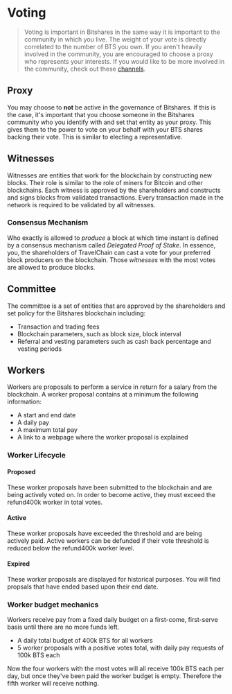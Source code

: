 # Voting

> Voting is important in Bitshares in the same way it is important to the community in which you live. The weight of your vote is directly correlated to the number of BTS you own. If you aren't heavily involved in the community, you are encouraged to choose a proxy who represents your interests. If you would like to be more involved in the community, check out these [channels](/help/introduction/bitshares).

## Proxy

You may choose to **not** be active in the governance of Bitshares. If this is the case, it's important that you choose someone in the Bitshares community who you identify with and set that entity as your proxy. This gives them to the power to vote on your behalf with your BTS shares backing their vote. This is similar to electing a representative.

## Witnesses

Witnesses are entities that work for the blockchain by constructing new blocks. Their role is similar to the role of miners for Bitcoin and other blockchains. Each witness is approved by the shareholders and constructs and signs blocks from validated transactions. Every transaction made in the network is required to be validated by all witnesses.

### Consensus Mechanism

Who exactly is allowed to *produce* a block at which time instant is defined by a
consensus mechanism called *Delegated Proof of Stake*. In essence, you, the
shareholders of TravelChain can cast a vote for your preferred block producers on the blockchain. Those *witnesses* with the most votes are allowed to produce blocks.


## Committee

The committee is a set of entities that are approved by the shareholders and set policy for the Bitshares blockchain including:

* Transaction and trading fees
* Blockchain parameters, such as block size, block interval
* Referral and vesting parameters such as cash back percentage and vesting periods

## Workers

Workers are proposals to perform a service in return for a salary from the blockchain. A worker proposal contains at a minimum the following information:

* A start and end date
* A daily pay
* A maximum total pay
* A link to a webpage where the worker proposal is explained

### Worker Lifecycle

#### Proposed
These worker proposals have been submitted to the blockchain and are being actively voted on. In order to become active, they must exceed the refund400k worker in total votes.
#### Active
These worker proposals have exceeded the threshold and are being actively paid. Active workers can be defunded if their vote threshold is reduced below the refund400k worker level.
#### Expired
These worker proposals are displayed for historical purposes. You will find propsals that have ended based upon their end date.

### Worker budget mechanics
Workers receive pay from a fixed daily budget on a first-come, first-serve basis until there are no more funds left.

* A daily total budget of 400k BTS for all workers
* 5 worker proposals with a positive votes total, with daily pay requests of 100k BTS each

Now the four workers with the most votes will all receive 100k BTS each per day, but once they've been paid the worker budget is empty. Therefore the fifth worker will receive nothing.

